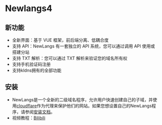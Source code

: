 # Newlangs4

## 新功能

- 全新界面：基于 VUE 框架，前后端分离、低耦合度
- 支持 API：NewLangs 有一套独立的 API 系统，您可以通过调用 API 使用或搭建分站
- 支持 TXT 解析：您可以通过 TXT 解析来验证您的域名所有权
- 支持手机验证码注册
- 支持kldns拥有的全部功能

## 安装
- NewLangs是一个全新的二级域名程序，允许用户快速创建自己的子域，并使用[cloudflare](https://cloudflare.com)作为代理来保护他们的网站。如果您想设置自己的NewLangs程序，请参阅[安装文档](https://langsteam.feishu.cn/docx/HS8rdVV7roIDWjxJ660cv8j3ntd?from=from_copylink)。
- 视频教程：[Bilibili](https://www.bilibili.com/video/BV15e41197WL/)
